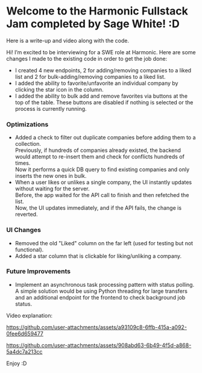 # Welcome to the Harmonic Fullstack Jam completed by Sage White! :D
Here is a write-up and video along with the code. 

Hi! I’m excited to be interviewing for a SWE role at Harmonic. Here are some changes I made to the existing code in order to get the job done:
- I created 4 new endpoints, 2 for adding/removing companies to a liked list and 2 for bulk-adding/removing companies to a liked list.
- I added the ability to favorite/unfavorite an individual company by clicking the star icon in the column.
- I added the ability to bulk add and remove favorites via buttons at the top of the table. These buttons are disabled if nothing is selected or the process is currently running.

### Optimizations
- Added a check to filter out duplicate companies before adding them to a collection.  
  Previously, if hundreds of companies already existed, the backend would attempt to re-insert them and check for conflicts hundreds of times.  
  Now it performs a quick DB query to find existing companies and only inserts the new ones in bulk.
- When a user likes or unlikes a single company, the UI instantly updates without waiting for the server.  
  Before, the app waited for the API call to finish and then refetched the list.  
  Now, the UI updates immediately, and if the API fails, the change is reverted.

### UI Changes
- Removed the old "Liked" column on the far left (used for testing but not functional).  
- Added a star column that is clickable for liking/unliking a company.

### Future Improvements
- Implement an asynchronous task processing pattern with status polling. A simple solution would be using Python threading for large transfers and an additional endpoint for the frontend to check background job status.



Video explanation:

https://github.com/user-attachments/assets/a93109c8-6ffb-415a-a092-0fee6d659477


https://github.com/user-attachments/assets/908abd63-6b49-4f5d-a868-5a4dc7a213cc




Enjoy :D
